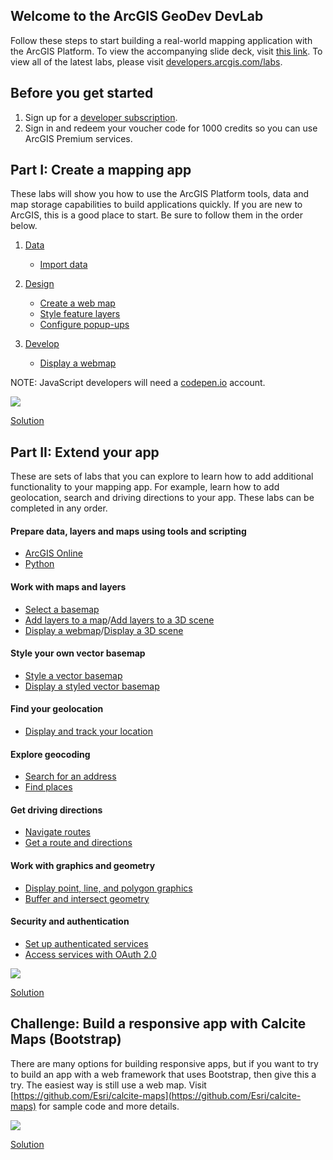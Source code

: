 ## Welcome to the ArcGIS GeoDev DevLab

Follow these steps to start building a real-world mapping application with the ArcGIS Platform. To view the accompanying slide deck, visit [this link](https://slides.com/alaframboise/geodev-devlab/). To view all of the latest labs, please visit [developers.arcgis.com/labs](https://developers.arcgis.com/labs).

## Before you get started

1. Sign up for a [developer subscription](https://developers.arcgis.com/sign-in/).
2. Sign in and redeem your voucher code for 1000 credits so you can use ArcGIS Premium services.

## Part I: Create a mapping app

These labs will show you how to use the ArcGIS Platform tools, data and map storage capabilities to build applications quickly. If you are new to ArcGIS, this is a good place to start. Be sure to follow them in the order below.

  1. [Data](https://developers.arcgis.com/labs/?product=ArcGIS-Online&topic=any)
     - [Import data](https://developers.arcgis.com/labs/arcgisonline/import-data/)

  2. [Design](https://developers.arcgis.com/labs/?product=ArcGIS-Online&topic=Styling-and-Visualization)
     - [Create a web map](https://developers.arcgis.com/labs/arcgisonline/create-a-web-map/)
     - [Style feature layers](https://developers.arcgis.com/labs/arcgisonline/style-feature-layers/)
     - [Configure popup-ups](https://developers.arcgis.com/labs/arcgisonline/configure-pop-ups/)

  3. [Develop](https://developers.arcgis.com/labs/?product=any&topic=any)
     - [Display a webmap](https://developers.arcgis.com/labs/javascript/display-a-web-map/)

NOTE: JavaScript developers will need a [codepen.io](https://codepen.io) account.

![](https://s3.amazonaws.com/media-p.slid.es/uploads/252828/images/5377003/santa_monica_app_1.png)

[Solution](https://codepen.io/alaframboise/pen/rqJbdQ)

## Part II: Extend your app

These are sets of labs that you can explore to learn how to add additional functionality to your mapping app. For example, learn how to add geolocation, search and driving directions to your app. These labs can be completed in any order.

#### Prepare data, layers and maps using tools and scripting

 - [ArcGIS Online](https://developers.arcgis.com/labs/?product=ArcGIS-Online&topic=any)
 - [Python](https://developers.arcgis.com/labs/?product=Python&topic=any)

#### Work with maps and layers
 - [Select a basemap](https://developers.arcgis.com/labs/javascript/select-a-basemap/)
 - [Add layers to a map](https://developers.arcgis.com/labs/javascript/add-layers-to-a-map/)/[Add layers to a 3D scene](https://developers.arcgis.com/labs/javascript/add-layers-to-a-3d-scene/)
 - [Display a webmap](https://developers.arcgis.com/labs/javascript/display-a-web-map/)/[Display a 3D scene](https://developers.arcgis.com/labs/javascript/display-a-web-scene/)

#### Style your own vector basemap

- [Style a vector basemap](https://developers.arcgis.com/labs/arcgisonline/style-a-vector-basemap/)
- [Display a styled vector basemap](https://developers.arcgis.com/labs/javascript/display-a-styled-vector-basemap/)

#### Find your geolocation

 - [Display and track your location](https://developers.arcgis.com/labs/javascript/display-and-track-your-location/)

#### Explore geocoding

 - [Search for an address](https://developers.arcgis.com/labs/?product=JavaScript&topic=Geocoding) 
 - [Find places](https://developers.arcgis.com/labs/?product=JavaScript&topic=Geocoding)

#### Get driving directions

 - [Navigate routes](https://developers.arcgis.com/labs/?product=JavaScript&topic=Routing)
 - [Get a route and directions](https://developers.arcgis.com/labs/?product=JavaScript&topic=Routing)

#### Work with graphics and geometry

 - [Display point, line, and polygon graphics](https://developers.arcgis.com/labs/javascript/display-point-line-and-polygon-graphics/)
 - [Buffer and intersect geometry](https://developers.arcgis.com/labs/javascript/buffer-and-intersect-geometry/)

#### Security and authentication

- [Set up authenticated services](https://developers.arcgis.com/labs/arcgisonline/set-up-authenticated-services/)
- [Access services with OAuth 2.0](https://developers.arcgis.com/labs/javascript/access-services-with-oauth-2/)

![](https://s3.amazonaws.com/media-p.slid.es/uploads/252828/images/5377127/santa_monica_app_2.png)

[Solution](https://codepen.io/alaframboise/pen/BqYXXw)

## Challenge: Build a responsive app with Calcite Maps (Bootstrap)

There are many options for building responsive apps, but if you want to try to build an app with a web framework that uses Bootstrap, then give this a try. The easiest way is still use a web map. Visit [https://github.com/Esri/calcite-maps](https://github.com/Esri/calcite-maps) for sample code and more details.

![](https://s3.amazonaws.com/media-p.slid.es/uploads/252828/images/5377184/santa_monica_app_3.png)

[Solution](https://codepen.io/alaframboise/pen/qJoBBX)
